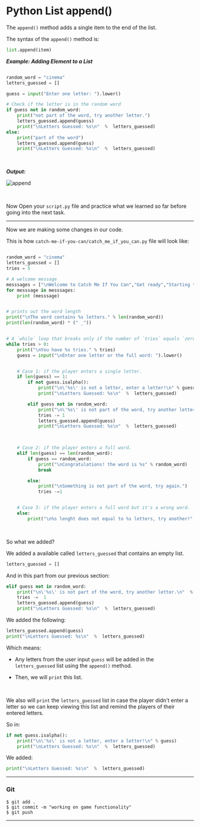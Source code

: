 ﻿
# Python List append()

The  `append()`  method adds a single item to the end of the list.

The syntax of the  `append()`  method is:
```python
list.append(item)
```


***Example: Adding Element to a List***
```python

random_word = "cinema"
letters_guessed = []

guess = input("Enter one letter: ").lower()

# Check if the letter is in the random word
if guess not in random_word:
    print("not part of the word, try another letter.")
    letters_guessed.append(guess)
    print("\nLetters Guessed: %s\n"  %  letters_guessed)
else:
    print("part of the word")
    letters_guessed.append(guess)
    print("\nLetters Guessed: %s\n"  %  letters_guessed)
```

<br>

***Output:***

![append](https://i.ibb.co/99XcLN3/append.gif)

<br>

Now Open your `script.py` file and practice what we learned so far before going into the next task.

----

Now we are making some changes in our code.

This is how `catch-me-if-you-can/catch_me_if_you_can.py` file will look like:
```python

random_word = "cinema"
letters_guessed = []
tries = 5

# A welcome message
messsages = ["\nWelcome to Catch Me If You Can","Get ready","Starting the game...","Selecting a word..."]
for messsage in messsages:
    print (messsage)


# prints out the word length
print("\nThe word contains %s letters." % len(random_word))
print(len(random_word) * (" _"))


# A `while` loop that breaks only if the number of `tries` equals `zero`
while tries > 0:
    print("\nYou have %s tries." % tries)
    guess = input("\nEnter one letter or the full word: ").lower()


    # Case 1: if the player enters a single letter.
    if len(guess) == 1:
        if not guess.isalpha():
            print("\n\'%s\' is not a letter, enter a letter!\n" % guess)
            print("\nLetters Guessed: %s\n"  %  letters_guessed)

        elif guess not in random_word:
            print("\n\'%s\' is not part of the word, try another letter.\n" % guess)
            tries -= 1  
            letters_guessed.append(guess)
            print("\nLetters Guessed: %s\n"  %  letters_guessed)
             


    # Case 2: if the player enters a full word.
    elif len(guess) == len(random_word):
        if guess == random_word:
            print("\nCongratulations! the word is %s" % random_word)
            break

        else:
            print("\nSomething is not part of the word, try again.")
            tries -=1


    # Case 3: if the player enters a full word but it's a wrong word.
    else:
        print("\n%s lenght does not equal to %s letters, try another!" % (guess,len(random_word)))
```
<br>

So what we added? 

We added a available called `letters_guessed` that contains an empty list.

```python
letters_guessed = []
```
And in this part from our previous section:
```python
elif guess not in random_word:
    print("\n\'%s\' is not part of the word, try another letter.\n"  % guess)
    tries -=  1
    letters_guessed.append(guess)
    print("\nLetters Guessed: %s\n"  %  letters_guessed)
```

We added the following:
```python
letters_guessed.append(guess)
print("\nLetters Guessed: %s\n"  %  letters_guessed)
```

Which means:
- Any letters from the user input `guess` will be added in the `letters_guessed` list using the `append()` method.

- Then, we will `print` this list.

<br>

We also will `print` the `letters_guessed` list in case the player didn't enter a letter so we can keep viewing this list and remind the players of their entered letters.

So in:


```python
if not guess.isalpha():
    print("\n\'%s\' is not a letter, enter a letter!\n" % guess)
    print("\nLetters Guessed: %s\n"  %  letters_guessed)
```

We added:
```python
print("\nLetters Guessed: %s\n"  %  letters_guessed)
```

----------

### Git


```
$ git add .
$ git commit -m "working on game functionality"
$ git push
```

----------
